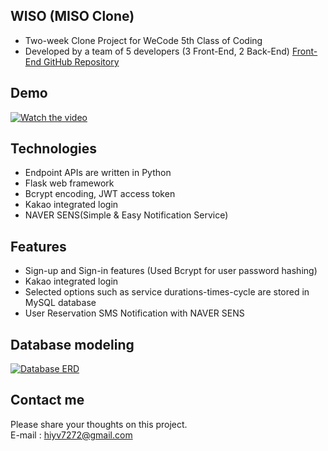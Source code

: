 ## WISO (MISO Clone)
- Two-week Clone Project for WeCode 5th Class of Coding
- Developed by a team of 5 developers (3 Front-End, 2 Back-End)
[Front-End GitHub Repository](https://github.com/wecode-bootcamp-korea/WISO_frontend)

## Demo
[![Watch the video](https://img.youtube.com/vi/s03DwVVw4YI/0.jpg)](https://youtu.be/s03DwVVw4YI)

## Technologies
- Endpoint APIs are written in Python
- Flask web framework
- Bcrypt encoding, JWT access token
- Kakao integrated login
- NAVER SENS(Simple & Easy Notification Service)  

## Features
- Sign-up and Sign-in features (Used Bcrypt for user password hashing)
- Kakao integrated login
- Selected options such as service durations-times-cycle are stored in MySQL database
- User Reservation SMS Notification with NAVER SENS

## Database modeling
<a target="_blank" rel="noopener noreferrer" href="https://github.com/wecode-bootcamp-korea/WISO_backend/blob/master/WISO_Project_Aquery.png"><img src="https://github.com/wecode-bootcamp-korea/WISO_backend/blob/master/WISO_Project_Aquery.png" alt="Database ERD" style="max-width:100%;"></a>

## Contact me
Please share your thoughts on this project.<br>
E-mail : hiyv7272@gmail.com
